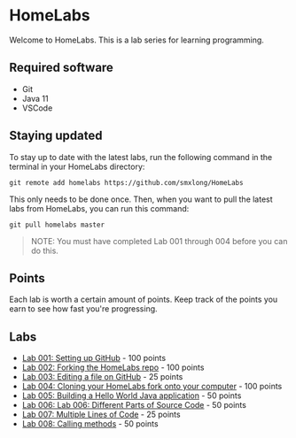 # HomeLabs

Welcome to HomeLabs. This is a lab series for learning programming.

## Required software

* Git
* Java 11
* VSCode

## Staying updated

To stay up to date with the latest labs, run the following command in the terminal
in your HomeLabs directory:

```
git remote add homelabs https://github.com/smxlong/HomeLabs
```

This only needs to be done once. Then, when you want to pull the latest labs
from HomeLabs, you can run this command:

```
git pull homelabs master
```

> NOTE: You must have completed Lab 001 through 004 before you can do this.

## Points

Each lab is worth a certain amount of points. Keep track of the points
you earn to see how fast you're progressing.

## Labs

* [Lab 001: Setting up GitHub](./lab001/README.md) - 100 points
* [Lab 002: Forking the HomeLabs repo](./lab002/README.md) - 100 points
* [Lab 003: Editing a file on GitHub](./lab003/README.md) - 25 points
* [Lab 004: Cloning your HomeLabs fork onto your computer](./lab004/README.md) - 100 points
* [Lab 005: Building a Hello World Java application](./lab005/README.md) - 50 points
* [Lab 006: Lab 006: Different Parts of Source Code](./lab006/README.md) - 50 points
* [Lab 007: Multiple Lines of Code](./lab007/README.md) - 25 points
* [Lab 008: Calling methods](./lab008/README.md) - 50 points
